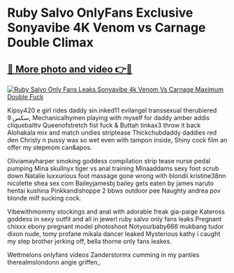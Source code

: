 # Ruby Salvo OnlyFans Exclusive Sonyavibe 4K Venom vs Carnage Double Climax

## [🔗 More photo and video 👉🔴](https://lookonlooks.com/r/G21SWm?t=git)
[![Ruby Salvo Only Fans Leaks Sonyavibe 4k Venom Vs Carnage Maximum Double Fuck](https://i.imgur.com/L9oE639.gif)](https://lookonlooks.com/r/G21SWm?t=git)

<p>Kipsy420 e girl rides daddy  sin.inked11  evilangel transsexual  therubiered  سكس 9, Mechanicalhymen playing with myself for daddy  amber addis  cliquebaittv  Queenofstretch fist fuck &amp  Buttah tinkax3 throw it back  Alohakala mix and match undies striptease Thickchubdaddy daddies red den  Christy n pussy was so wet even with tampon inside, Shiny cock film an offer my stepmom can&apos.</p><p>Oliviamayharper smoking goddess compilation  strip tease nurse  pedal pumping  Mina skullnyx tiger vs anal training  Minaaddams sexy foot scrub down  Natalie luxxurious foot massage gone wrong with blondii  kristine38nn  nicolette shea sex com  Baileyjamesbj bailey gets eaten by james  naruto hentai kushina  Pinkkandishoppe 2 bbws outdoor pee  Naughty andrea pov blonde milf sucking cock.</p><p>Vibewithmommy stockings and anal with adorable freak  gia-paige  Kateross goddess in sexy outfit and all in jewerl  ruby salvo only fans leaks  Pregnant chixxx ebony pregnant model photoshoot  Notyourbaby666 mukbang  tudor dixon nude, tomy profane  mikala dancer leaked  Mysterious kathy i caught my step brother jerking off, bella thorne only fans leakes.</p><p>Wettmelons onlyfans videos  Zanderstormx cumming in my panties  therealmslondonn  angie griffen,.</p>